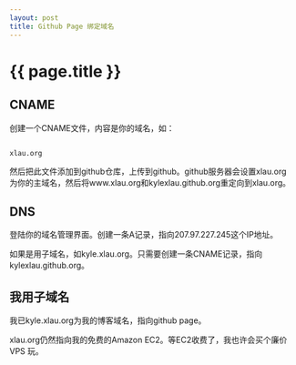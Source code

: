 ```yaml
---
layout: post
title: Github Page 绑定域名
---
```


# {{ page.title }}

## CNAME

创建一个CNAME文件，内容是你的域名，如：

<code>
xlau.org
</code>

然后把此文件添加到github仓库，上传到github。github服务器会设置xlau.org
为你的主域名，然后将www.xlau.org和kylexlau.github.org重定向到xlau.org。

## DNS

登陆你的域名管理界面。创建一条A记录，指向207.97.227.245这个IP地址。

如果是用子域名，如kyle.xlau.org。只需要创建一条CNAME记录，指向
kylexlau.github.org。

## 我用子域名

我已kyle.xlau.org为我的博客域名，指向github page。

xlau.org仍然指向我的免费的Amazon EC2。等EC2收费了，我也许会买个廉价VPS
玩。
